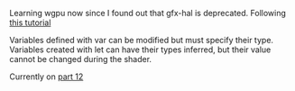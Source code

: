 Learning wgpu now since I found out that gfx-hal is deprecated. Following [this tutorial](https://sotrh.github.io/learn-wgpu/beginner/tutorial1-window/)

Variables defined with var can be modified but must specify their type. Variables created with let can have their types inferred, but their value cannot be changed during the shader.

Currently on [part 12](https://sotrh.github.io/learn-wgpu/intermediate/tutorial12-camera/)